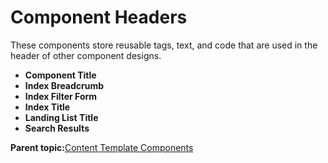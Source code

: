 # Component Headers

These components store reusable tags, text, and code that are used in the header of other component designs.

-   **Component Title**
-   **Index Breadcrumb**
-   **Index Filter Form**
-   **Index Title**
-   **Landing List Title**
-   **Search Results**

**Parent topic:**[Content Template Components](../ctc/ctc-assets-components.md)

